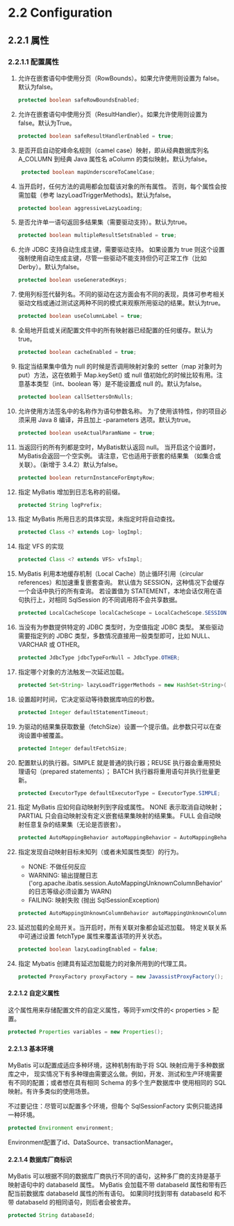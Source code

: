 # 2.2 Configuration

## 2.2.1 属性

### 2.2.1.1 配置属性

1. 允许在嵌套语句中使用分页（RowBounds）。如果允许使用则设置为 false。默认为false。

    ```java
    protected boolean safeRowBoundsEnabled;
    ```

2. 允许在嵌套语句中使用分页（ResultHandler）。如果允许使用则设置为 false。默认为True。

    ```java
    protected boolean safeResultHandlerEnabled = true;
    ```

3. 是否开启自动驼峰命名规则（camel case）映射，即从经典数据库列名 A_COLUMN 到经典 Java 属性名 aColumn 的类似映射。默认为false。

   ```java
    protected boolean mapUnderscoreToCamelCase;
   ```

4. 当开启时，任何方法的调用都会加载该对象的所有属性。 否则，每个属性会按需加载（参考 lazyLoadTriggerMethods)。默认为false。

    ```java
    protected boolean aggressiveLazyLoading;
    ```

5. 是否允许单一语句返回多结果集（需要驱动支持）。默认为true。

    ```java
    protected boolean multipleResultSetsEnabled = true;
    ```

6. 允许 JDBC 支持自动生成主键，需要驱动支持。 如果设置为 true 则这个设置强制使用自动生成主键，尽管一些驱动不能支持但仍可正常工作（比如 Derby）。默认为false。

    ```java
    protected boolean useGeneratedKeys;
    ```

7. 使用列标签代替列名。不同的驱动在这方面会有不同的表现，具体可参考相关驱动文档或通过测试这两种不同的模式来观察所用驱动的结果。默认为true。

    ```java
    protected boolean useColumnLabel = true;
    ```

8. 全局地开启或关闭配置文件中的所有映射器已经配置的任何缓存。默认为true。

    ```java
    protected boolean cacheEnabled = true;
    ```

9. 指定当结果集中值为 null 的时候是否调用映射对象的 setter（map 对象时为 put）方法，这在依赖于 Map.keySet() 或 null 值初始化的时候比较有用。注意基本类型（int、boolean 等）是不能设置成 null 的。默认为false。

    ```java
    protected boolean callSettersOnNulls;
    ```

10. 允许使用方法签名中的名称作为语句参数名称。 为了使用该特性，你的项目必须采用 Java 8 编译，并且加上 -parameters 选项。默认为true。

    ```java
    protected boolean useActualParamName = true;
    ```

11. 当返回行的所有列都是空时，MyBatis默认返回 null。 当开启这个设置时，MyBatis会返回一个空实例。 请注意，它也适用于嵌套的结果集 （如集合或关联）。（新增于 3.4.2）默认为false。

    ```java
    protected boolean returnInstanceForEmptyRow;
    ```

12. 指定 MyBatis 增加到日志名称的前缀。

    ```java
    protected String logPrefix;
    ```

13. 指定 MyBatis 所用日志的具体实现，未指定时将自动查找。

    ```java
    protected Class <? extends Log> logImpl;
    ```

14. 指定 VFS 的实现

    ```java
    protected Class <? extends VFS> vfsImpl;
    ```

15. MyBatis 利用本地缓存机制（Local Cache）防止循环引用（circular references）和加速重复嵌套查询。 默认值为 SESSION，这种情况下会缓存一个会话中执行的所有查询。 若设置值为 STATEMENT，本地会话仅用在语句执行上，对相同 SqlSession 的不同调用将不会共享数据。

    ```java
    protected LocalCacheScope localCacheScope = LocalCacheScope.SESSION;
    ```

16. 当没有为参数提供特定的 JDBC 类型时，为空值指定 JDBC 类型。 某些驱动需要指定列的 JDBC 类型，多数情况直接用一般类型即可，比如 NULL、VARCHAR 或 OTHER。

    ```java
    protected JdbcType jdbcTypeForNull = JdbcType.OTHER;
    ```

17. 指定哪个对象的方法触发一次延迟加载。

    ```java
    protected Set<String> lazyLoadTriggerMethods = new HashSet<String>(Arrays.asList(new String[] { "equals", "clone", "hashCode", "toString" }));
    ```

18. 设置超时时间，它决定驱动等待数据库响应的秒数。

    ```java
    protected Integer defaultStatementTimeout;
    ```

19. 为驱动的结果集获取数量（fetchSize）设置一个提示值。此参数只可以在查询设置中被覆盖。

    ```java
    protected Integer defaultFetchSize;
    ```

20. 配置默认的执行器。SIMPLE 就是普通的执行器；REUSE 执行器会重用预处理语句（prepared statements）； BATCH 执行器将重用语句并执行批量更新。

    ```java
    protected ExecutorType defaultExecutorType = ExecutorType.SIMPLE;
    ```

21. 指定 MyBatis 应如何自动映射列到字段或属性。 NONE 表示取消自动映射；PARTIAL 只会自动映射没有定义嵌套结果集映射的结果集。 FULL 会自动映射任意复杂的结果集（无论是否嵌套）。

    ```java
    protected AutoMappingBehavior autoMappingBehavior = AutoMappingBehavior.PARTIAL;
    ```

22. 指定发现自动映射目标未知列（或者未知属性类型）的行为。

    - NONE: 不做任何反应
    - WARNING: 输出提醒日志 ('org.apache.ibatis.session.AutoMappingUnknownColumnBehavior' 的日志等级必须设置为 WARN)
    - FAILING: 映射失败 (抛出 SqlSessionException)

    ```java
    protected AutoMappingUnknownColumnBehavior autoMappingUnknownColumnBehavior = AutoMappingUnknownColumnBehavior.NONE;
    ```

23. 延迟加载的全局开关。当开启时，所有关联对象都会延迟加载。 特定关联关系中可通过设置 fetchType 属性来覆盖该项的开关状态。

    ```java
    protected boolean lazyLoadingEnabled = false;
    ```

24. 指定 Mybatis 创建具有延迟加载能力的对象所用到的代理工具。

    ```java
    protected ProxyFactory proxyFactory = new JavassistProxyFactory(); // #224 Using internal Javassist instead of OGNL
    ```

#### 2.2.1.2 自定义属性

这个属性用来存储配置文件的自定义属性，等同于xml文件的< properties > 配置。

```java
protected Properties variables = new Properties();
```

#### 2.2.1.3 基本环境

MyBatis 可以配置成适应多种环境，这种机制有助于将 SQL 映射应用于多种数据库之中， 现实情况下有多种理由需要这么做。例如，开发、测试和生产环境需要有不同的配置；或者想在具有相同 Schema 的多个生产数据库中 使用相同的 SQL 映射。有许多类似的使用场景。

不过要记住：尽管可以配置多个环境，但每个 SqlSessionFactory 实例只能选择一种环境。

```java
protected Environment environment;
```

Environment配置了id、DataSource、transactionManager。

#### 2.2.1.4 数据库厂商标识

MyBatis 可以根据不同的数据库厂商执行不同的语句，这种多厂商的支持是基于映射语句中的 databaseId 属性。 MyBatis 会加载不带 databaseId 属性和带有匹配当前数据库 databaseId 属性的所有语句。 如果同时找到带有 databaseId 和不带 databaseId 的相同语句，则后者会被舍弃。

```java
protected String databaseId;
```
